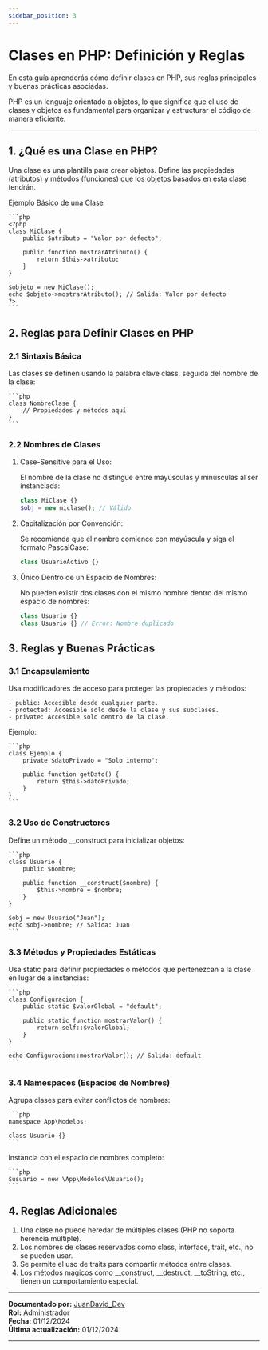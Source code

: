 ```yaml
---
sidebar_position: 3
---
```


# Clases en PHP: Definición y Reglas

En esta guía aprenderás cómo definir clases en PHP, sus reglas principales y buenas prácticas asociadas.

PHP es un lenguaje orientado a objetos, lo que significa que el uso de clases y objetos es fundamental para organizar y estructurar el código de manera eficiente.

---

## 1. ¿Qué es una Clase en PHP?

Una clase es una plantilla para crear objetos. Define las propiedades (atributos) y métodos (funciones) que los objetos basados en esta clase tendrán.

Ejemplo Básico de una Clase

    ```php
    <?php
    class MiClase {
        public $atributo = "Valor por defecto";

        public function mostrarAtributo() {
            return $this->atributo;
        }
    }

    $objeto = new MiClase();
    echo $objeto->mostrarAtributo(); // Salida: Valor por defecto
    ?>
    ```

## 2. Reglas para Definir Clases en PHP

### 2.1 Sintaxis Básica

Las clases se definen usando la palabra clave class, seguida del nombre de la clase:

    ```php
    class NombreClase {
        // Propiedades y métodos aquí
    }
    ```

### 2.2 Nombres de Clases

1. Case-Sensitive para el Uso:

    El nombre de la clase no distingue entre mayúsculas y minúsculas al ser instanciada:

    ```php
    class MiClase {}
    $obj = new miclase(); // Válido
    ```

2. Capitalización por Convención:

    Se recomienda que el nombre comience con mayúscula y siga el formato PascalCase:

    ```php
    class UsuarioActivo {}
    ```

3. Único Dentro de un Espacio de Nombres:

    No pueden existir dos clases con el mismo nombre dentro del mismo espacio de nombres:

    ```php
    class Usuario {} 
    class Usuario {} // Error: Nombre duplicado
    ```

## 3. Reglas y Buenas Prácticas

### 3.1 Encapsulamiento

Usa modificadores de acceso para proteger las propiedades y métodos:

    - public: Accesible desde cualquier parte.
    - protected: Accesible solo desde la clase y sus subclases.
    - private: Accesible solo dentro de la clase.

Ejemplo:

    ```php
    class Ejemplo {
        private $datoPrivado = "Solo interno";

        public function getDato() {
            return $this->datoPrivado;
        }
    }
    ```

### 3.2 Uso de Constructores

Define un método __construct para inicializar objetos:

    ```php
    class Usuario {
        public $nombre;

        public function __construct($nombre) {
            $this->nombre = $nombre;
        }
    }

    $obj = new Usuario("Juan");
    echo $obj->nombre; // Salida: Juan
    ```

### 3.3 Métodos y Propiedades Estáticas

Usa static para definir propiedades o métodos que pertenezcan a la clase en lugar de a instancias:

    ```php
    class Configuracion {
        public static $valorGlobal = "default";

        public static function mostrarValor() {
            return self::$valorGlobal;
        }
    }

    echo Configuracion::mostrarValor(); // Salida: default
    ```

### 3.4 Namespaces (Espacios de Nombres)

Agrupa clases para evitar conflictos de nombres:

    ```php
    namespace App\Modelos;

    class Usuario {}
    ```

Instancia con el espacio de nombres completo:

    ```php
    $usuario = new \App\Modelos\Usuario();
    ```

## 4. Reglas Adicionales

1. Una clase no puede heredar de múltiples clases (PHP no soporta herencia múltiple).
2. Los nombres de clases reservados como class, interface, trait, etc., no se pueden usar.
3. Se permite el uso de traits para compartir métodos entre clases.
4. Los métodos mágicos como __construct, __destruct, __toString, etc., tienen un comportamiento especial.

---

**Documentado por:** [JuanDavid_Dev](https://www.youtube.com/@juandavid_dev)  
**Rol:** Administrador  
**Fecha:** 01/12/2024  
**Última actualización:** 01/12/2024

---